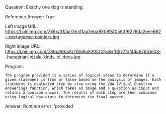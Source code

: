 Question: Exactly one dog is standing.

Reference Answer: True

Left image URL: https://i.pinimg.com/736x/d1/aa/3e/d1aa3eba93b8940563f6276da2eee682--portuguese-pointers.jpg

Right image URL: https://i.pinimg.com/736x/69/a8/20/69a8205123c8af0577faf44c97851d03--hungarian-vizsla-kinds-of-dogs.jpg

Program:

```
The program provided is a series of logical steps to determine if a given statement is true or false based on the analysis of images. Each statement is evaluated step by step using the VQA (Visual Question Answering) function, which takes an image and a question as input and returns a boolean answer. The results of each step are then combined using logical operators to determine the final answer.
```
Answer: Runtime error: 'provided'

